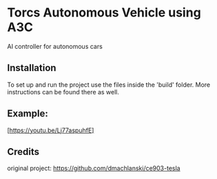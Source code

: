 # Torcs Autonomous Vehicle using A3C
AI controller for autonomous cars

## Installation
To set up and run the project use the files inside the 'build' folder. More instructions can be found there as well.

## Example:

[https://youtu.be/Lj77aspuhfE]



## Credits
original project: https://github.com/dmachlanski/ce903-tesla
